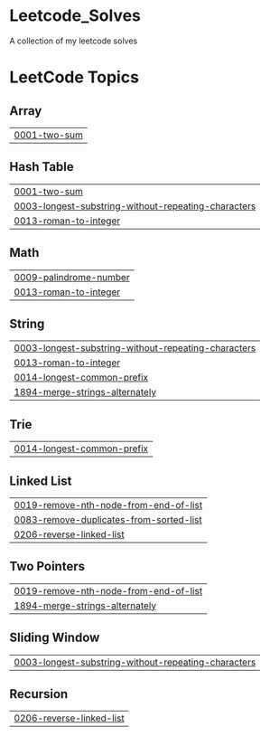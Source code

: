 # Leetcode_Solves
A collection of my leetcode solves

<!---LeetCode Topics Start-->
# LeetCode Topics
## Array
|  |
| ------- |
| [0001-two-sum](https://github.com/forsakeshaik/Leetcode_Solves/tree/master/0001-two-sum) |
## Hash Table
|  |
| ------- |
| [0001-two-sum](https://github.com/forsakeshaik/Leetcode_Solves/tree/master/0001-two-sum) |
| [0003-longest-substring-without-repeating-characters](https://github.com/forsakeshaik/Leetcode_Solves/tree/master/0003-longest-substring-without-repeating-characters) |
| [0013-roman-to-integer](https://github.com/forsakeshaik/Leetcode_Solves/tree/master/0013-roman-to-integer) |
## Math
|  |
| ------- |
| [0009-palindrome-number](https://github.com/forsakeshaik/Leetcode_Solves/tree/master/0009-palindrome-number) |
| [0013-roman-to-integer](https://github.com/forsakeshaik/Leetcode_Solves/tree/master/0013-roman-to-integer) |
## String
|  |
| ------- |
| [0003-longest-substring-without-repeating-characters](https://github.com/forsakeshaik/Leetcode_Solves/tree/master/0003-longest-substring-without-repeating-characters) |
| [0013-roman-to-integer](https://github.com/forsakeshaik/Leetcode_Solves/tree/master/0013-roman-to-integer) |
| [0014-longest-common-prefix](https://github.com/forsakeshaik/Leetcode_Solves/tree/master/0014-longest-common-prefix) |
| [1894-merge-strings-alternately](https://github.com/forsakeshaik/Leetcode_Solves/tree/master/1894-merge-strings-alternately) |
## Trie
|  |
| ------- |
| [0014-longest-common-prefix](https://github.com/forsakeshaik/Leetcode_Solves/tree/master/0014-longest-common-prefix) |
## Linked List
|  |
| ------- |
| [0019-remove-nth-node-from-end-of-list](https://github.com/forsakeshaik/Leetcode_Solves/tree/master/0019-remove-nth-node-from-end-of-list) |
| [0083-remove-duplicates-from-sorted-list](https://github.com/forsakeshaik/Leetcode_Solves/tree/master/0083-remove-duplicates-from-sorted-list) |
| [0206-reverse-linked-list](https://github.com/forsakeshaik/Leetcode_Solves/tree/master/0206-reverse-linked-list) |
## Two Pointers
|  |
| ------- |
| [0019-remove-nth-node-from-end-of-list](https://github.com/forsakeshaik/Leetcode_Solves/tree/master/0019-remove-nth-node-from-end-of-list) |
| [1894-merge-strings-alternately](https://github.com/forsakeshaik/Leetcode_Solves/tree/master/1894-merge-strings-alternately) |
## Sliding Window
|  |
| ------- |
| [0003-longest-substring-without-repeating-characters](https://github.com/forsakeshaik/Leetcode_Solves/tree/master/0003-longest-substring-without-repeating-characters) |
## Recursion
|  |
| ------- |
| [0206-reverse-linked-list](https://github.com/forsakeshaik/Leetcode_Solves/tree/master/0206-reverse-linked-list) |
<!---LeetCode Topics End-->